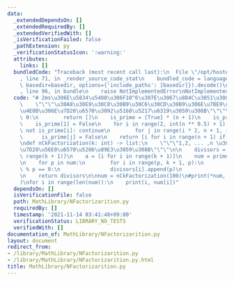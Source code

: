 ```yaml
---
data:
  _extendedDependsOn: []
  _extendedRequiredBy: []
  _extendedVerifiedWith: []
  _isVerificationFailed: false
  _pathExtension: py
  _verificationStatusIcon: ':warning:'
  attributes:
    links: []
  bundledCode: "Traceback (most recent call last):\n  File \"/opt/hostedtoolcache/Python/3.10.6/x64/lib/python3.10/site-packages/onlinejudge_verify/documentation/build.py\"\
    , line 71, in _render_source_code_stat\n    bundled_code = language.bundle(stat.path,\
    \ basedir=basedir, options={'include_paths': [basedir]}).decode()\n  File \"/opt/hostedtoolcache/Python/3.10.6/x64/lib/python3.10/site-packages/onlinejudge_verify/languages/python.py\"\
    , line 96, in bundle\n    raise NotImplementedError\nNotImplementedError\n"
  code: "# 2ms\u306E\u5834\u5408\u306F10^6\u307E\u3067\u884C\u3051\u308B\ndef primes_list(n):\n\
    \    \"\"\"\u30A8\u30E9\u30C8\u30B9\u30C6\u30CD\u30B9\u306E\u7BE9\u3067n\u4EE5\
    \u4E0B\u306E\u7D20\u6570\u3092\u5168\u5217\u6319\u3059\u308B\"\"\"\n    if n ==\
    \ 0:\n        return []\n    is_prime = [True] * (n + 1)\n    is_prime[0] = False\n\
    \    is_prime[1] = False\n    for i in range(2, int(n ** 0.5) + 1):\n        if\
    \ not is_prime[i]: continue\n        for j in range(i * 2, n + 1, i):\n      \
    \      is_prime[j] = False\n    return [i for i in range(n + 1) if is_prime[i]]\n\
    \ndef nCkFactorization(k: int) -> list:\n    \"\"\"1,2, ... ,n \u3092\u5168\u3066\
    \u7D20\u56E0\u6570\u5206\u89E3\u3059\u308B\"\"\"\n\n    divisors = [[] for _ in\
    \ range(k + 1)]\n    a = [i for i in range(k + 1)]\n    num = primes_list(k)\n\
    \n    for p in num:\n        for i in range(p, k + 1, p):\n            while a[i]\
    \ % p == 0:\n                divisors[i].append(p)\n                a[i] //= p\n\
    \n    return divisors\n\nnum = nCkFactorization(100)\n#print(*num, sep=\"\\n\"\
    )\nfor i in range(len(num)):\n    print(i, num[i])"
  dependsOn: []
  isVerificationFile: false
  path: MathLibrary/NFactorizarition.py
  requiredBy: []
  timestamp: '2021-11-14 03:41:48+09:00'
  verificationStatus: LIBRARY_NO_TESTS
  verifiedWith: []
documentation_of: MathLibrary/NFactorizarition.py
layout: document
redirect_from:
- /library/MathLibrary/NFactorizarition.py
- /library/MathLibrary/NFactorizarition.py.html
title: MathLibrary/NFactorizarition.py
---
```

